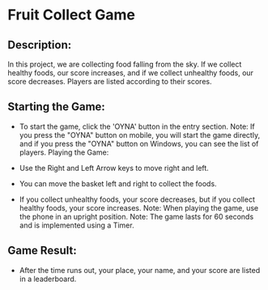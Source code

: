 # Fruit Collect Game

## Description:
In this project, we are collecting food falling from the sky. If we collect healthy foods, our score increases, and if we collect unhealthy foods, our score decreases. Players are listed according to their scores.

## Starting the Game:

* To start the game, click the 'OYNA' button in the entry section.
Note: If you press the "OYNA" button on mobile, you will start the game directly, and if you press the "OYNA" button on Windows, you can see the list of players.
Playing the Game:

* Use the Right and Left Arrow keys to move right and left.
* You can move the basket left and right to collect the foods.
* If you collect unhealthy foods, your score decreases, but if you collect healthy foods, your score increases.
Note: When playing the game, use the phone in an upright position.
Note: The game lasts for 60 seconds and is implemented using a Timer.

## Game Result:

* After the time runs out, your place, your name, and your score are listed in a leaderboard.




